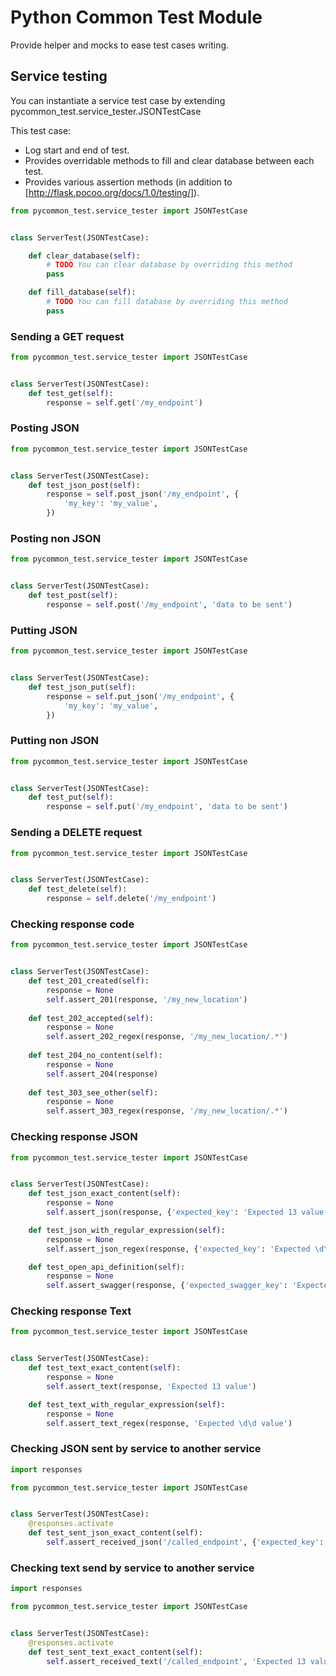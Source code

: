 # Python Common Test Module #

Provide helper and mocks to ease test cases writing.

## Service testing ##

You can instantiate a service test case by extending pycommon_test.service_tester.JSONTestCase

This test case:
 * Log start and end of test.
 * Provides overridable methods to fill and clear database between each test.
 * Provides various assertion methods (in addition to [http://flask.pocoo.org/docs/1.0/testing/]).

```python
from pycommon_test.service_tester import JSONTestCase


class ServerTest(JSONTestCase):

    def clear_database(self):
        # TODO You can clear database by overriding this method
        pass

    def fill_database(self):
        # TODO You can fill database by overriding this method
        pass
```

### Sending a GET request ###

```python
from pycommon_test.service_tester import JSONTestCase


class ServerTest(JSONTestCase):
    def test_get(self):
        response = self.get('/my_endpoint')
```

### Posting JSON ###

```python
from pycommon_test.service_tester import JSONTestCase


class ServerTest(JSONTestCase):
    def test_json_post(self):
        response = self.post_json('/my_endpoint', {
            'my_key': 'my_value',
        })
```

### Posting non JSON ###

```python
from pycommon_test.service_tester import JSONTestCase


class ServerTest(JSONTestCase):
    def test_post(self):
        response = self.post('/my_endpoint', 'data to be sent')
```

### Putting JSON ###

```python
from pycommon_test.service_tester import JSONTestCase


class ServerTest(JSONTestCase):
    def test_json_put(self):
        response = self.put_json('/my_endpoint', {
            'my_key': 'my_value',
        })
```

### Putting non JSON ###

```python
from pycommon_test.service_tester import JSONTestCase


class ServerTest(JSONTestCase):
    def test_put(self):
        response = self.put('/my_endpoint', 'data to be sent')
```

### Sending a DELETE request ###

```python
from pycommon_test.service_tester import JSONTestCase


class ServerTest(JSONTestCase):
    def test_delete(self):
        response = self.delete('/my_endpoint')
```

### Checking response code ###

```python
from pycommon_test.service_tester import JSONTestCase


class ServerTest(JSONTestCase):
    def test_201_created(self):
        response = None
        self.assert_201(response, '/my_new_location')
    
    def test_202_accepted(self):
        response = None
        self.assert_202_regex(response, '/my_new_location/.*')
    
    def test_204_no_content(self):
        response = None
        self.assert_204(response)
    
    def test_303_see_other(self):
        response = None
        self.assert_303_regex(response, '/my_new_location/.*')
```

### Checking response JSON ###

```python
from pycommon_test.service_tester import JSONTestCase


class ServerTest(JSONTestCase):
    def test_json_exact_content(self):
        response = None
        self.assert_json(response, {'expected_key': 'Expected 13 value'})

    def test_json_with_regular_expression(self):
        response = None
        self.assert_json_regex(response, {'expected_key': 'Expected \d\d value'})

    def test_open_api_definition(self):
        response = None
        self.assert_swagger(response, {'expected_swagger_key': 'Expected swagger value'})
```

### Checking response Text ###

```python
from pycommon_test.service_tester import JSONTestCase


class ServerTest(JSONTestCase):
    def test_text_exact_content(self):
        response = None
        self.assert_text(response, 'Expected 13 value')

    def test_text_with_regular_expression(self):
        response = None
        self.assert_text_regex(response, 'Expected \d\d value')
```

### Checking JSON sent by service to another service ###

```python
import responses

from pycommon_test.service_tester import JSONTestCase


class ServerTest(JSONTestCase):
    @responses.activate
    def test_sent_json_exact_content(self):
        self.assert_received_json('/called_endpoint', {'expected_key': 'Expected 13 value'})
```

### Checking text send by service to another service ###

```python
import responses

from pycommon_test.service_tester import JSONTestCase


class ServerTest(JSONTestCase):
    @responses.activate
    def test_sent_text_exact_content(self):
        self.assert_received_text('/called_endpoint', 'Expected 13 value')
```

